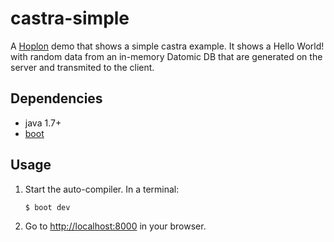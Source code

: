 # castra-simple

A [Hoplon][2] demo that shows a simple castra example. It shows a Hello World! with
random data from an in-memory Datomic DB that are generated on the server and transmited to the client.

## Dependencies

- java 1.7+
- [boot][1]

## Usage

1. Start the auto-compiler. In a terminal:

    ```bash
    $ boot dev
    ```

2. Go to [http://localhost:8000][3] in your browser.

[1]: https://boot-clj.com
[2]: https://hoplon.io
[3]: http://localhost:8000
